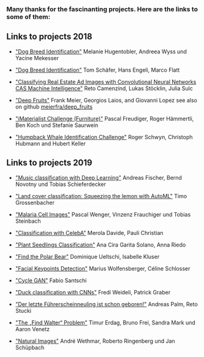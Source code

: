
### Many thanks for the fascinanting projects. Here are the links to some of them:

## Links to projects 2018

* ["Dog Breed Identification"](https://drive.google.com/file/d/1fogRymiuGJL8c-mXs4mwEg1DHD_Tkei0/view?usp=sharing) Melanie Hugentobler, Andreea Wyss und Yacine Mekesser

* ["Dog Breed Identification"](posters/Poster_Dog_Breed_Identification.pptx/pdf) Tom Schäfer, Hans Engeli, Marco Flatt

* ["Classifying Real Estate Ad Images with Convolutional Neural Networks CAS Machine Intelligence"](posters/Poster_E06.pdf) Reto Camenzind, Lukas Stöcklin, Julia Sulc

* ["Deep Fruits"](posters/Praesentation_Deep_Fruits.pdf) Frank Meier, Georgios Laios, and Giovanni Lopez see also on github [meierfra/deep_fruits](https://github.com/meierfra/deep_fruits)

* ["iMaterialist Challenge (Furniture)"](https://drive.google.com/open?id=1g1R1vXwk-yM50xzqSbWyxiZj42L06sNq) Pascal Freudiger, Roger Hämmertli, Ben Koch und Stefanie Saurwein

* ["Humpback Whale Identification Challenge"](posters/Whale.pdf) Roger Schwyn, Christoph Hubmann and Hubert Keller

## Links to projects 2019

* ["Music classification with Deep Learning"](posters/ClassicalPianoMidiPage-2019.pdf) Andreas Fischer, Bernd Novotny und Tobias Schieferdecker

* ["Land cover classification: Squeezing the lemon with AutoML"](posters/dl_poster.pdf) Timo Grossenbacher

* ["Malaria Cell Images"](posters/malaria_poster.pdf) Pascal Wenger, Vinzenz Frauchiger und Tobias Steinbach

* ["Classification with CelebA"](posters/Plakat_DL.pdf) Merola Davide, Pauli Christian

* ["Plant Seedlings Classification"](posters/Plakat_Seedlings.pdf) Ana Cira Garita Solano, Anna Riedo

* ["Find the Polar Bear"](posters/Poster_V5.pdf) Dominique Ueltschi, Isabelle Kluser

* ["Facial Keypoints Detection"](posters/Facial_Keypoints_Detection.pdf) Marius Wolfensberger, Céline Schlosser

* ["Cycle GAN"](posters/GAN.pdf) Fabio Santschi

* ["Duck classification with CNNs"](posters/Poster_Klassifikation_von_Enten_mittels_CNN.pdf) Fredi Weideli, Patrick Graber

* ["Der letzte Führerscheinneuling ist schon geboren!"](posters/CAS_MAIN_Deep_Learning_Poster_Final.pdf) Andreas Palm, Reto Stucki

* ["The „Find Walter“ Problem"](posters/the_find_wally_problem.pdf) Timur Erdag, Bruno Frei, Sandra Mark und Aaron Venetz

* ["Natural Images"](posters/DL_Poster_natural_imgs.pdf) André Wethmar, Roberto Ringenberg und Jan Schüpbach
